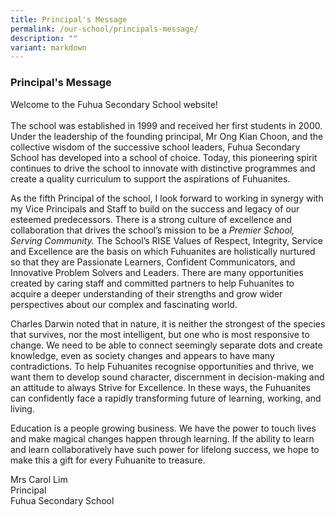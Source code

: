 ```yaml
---
title: Principal's Message
permalink: /our-school/principals-message/
description: ""
variant: markdown
---
```

### Principal's Message

Welcome to the Fuhua Secondary School website!
<br> 
<br> The school was established in 1999 and received her first students in 2000. Under the leadership of the founding principal, Mr Ong Kian Choon, and the collective wisdom of the successive school leaders, Fuhua Secondary School has developed into a school of choice. Today, this pioneering spirit continues to drive the school to innovate with distinctive programmes and create a quality curriculum to support the aspirations of Fuhuanites. &nbsp;

As the fifth Principal of the school, I look forward to working in synergy with my Vice Principals and Staff to build on the success and legacy of our esteemed predecessors. There is a strong culture of excellence and collaboration that drives the school’s mission to be a _Premier School, Serving Community._ The School’s RISE Values of Respect, Integrity, Service and Excellence are the basis on which Fuhuanites are holistically nurtured so that they are Passionate Learners, Confident Communicators, and Innovative Problem Solvers and Leaders. There are many opportunities created by caring staff and committed partners to help Fuhuanites to acquire a deeper understanding of their strengths and grow wider perspectives about our complex and fascinating world.

Charles Darwin noted that in nature, it is neither the strongest of the species that survives, nor the most intelligent, but one who is most responsive to change. We need to be able to connect seemingly separate dots and create knowledge, even as society changes and appears to have many contradictions. To help Fuhuanites recognise opportunities and thrive, we want them to develop sound character, discernment in decision-making and an attitude to always Strive for Excellence. In these ways, the Fuhuanites can confidently face a rapidly transforming future of learning, working, and living.&nbsp;&nbsp;

Education is a people growing business. We have the power to touch lives and make magical changes happen through learning. If the ability to learn and learn collaboratively have such power for lifelong success, we hope to make this a gift for every Fuhuanite to treasure.

Mrs Carol Lim<br>Principal <br> Fuhua Secondary School